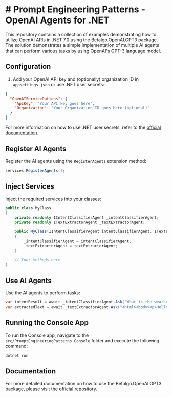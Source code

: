 # # Prompt Engineering Patterns - OpenAI Agents for .NET

This repository contains a collection of examples demonstrating how to utilize OpenAI APIs in .NET 7.0 using the
Betalgo.OpenAI.GPT3 package. The solution demonstrates a simple implementation of multiple AI agents that can perform
various tasks by using OpenAI's GPT-3 language model.

## Configuration

1. Add your OpenAI API key and (optionally) organization ID in `appsettings.json` or use .NET user secrets:

```json
{
  "OpenAIServiceOptions": {
    "ApiKey": "Your API key goes here",
    "Organization": "Your Organization ID goes here (optional)"
  }
}
``` 

For more information on how to use .NET user secrets, refer to
the [official documentation](https://docs.microsoft.com/en-us/aspnet/core/security/app-secrets).

## Register AI Agents

Register the AI agents using the `RegisterAgents` extension method:

```csharp
services.RegisterAgents();
```

## Inject Services

Inject the required services into your classes:

```csharp
public class MyClass
{
    private readonly IIntentClassifierAgent _intentClassifierAgent;
    private readonly ITextExtractorAgent _textExtractorAgent;

    public MyClass(IIntentClassifierAgent intentClassifierAgent, ITextExtractorAgent textExtractorAgent)
    {
        _intentClassifierAgent = intentClassifierAgent;
        _textExtractorAgent = textExtractorAgent;
    }

    // Your methods here
} 
```

## Use AI Agents

Use the AI agents to perform tasks:

```csharp
var intentResult = await _intentClassifierAgent.Ask("What is the weather like today?");
var extractedText = await _textExtractorAgent.Ask("<html><body><p>Hello, World!</p></body></html>");
``` 

## Running the Console App

To run the Console app, navigate to the `src/PromptEngineeringPatterns.Console` folder and execute the following
command:

```bash
dotnet run 
```

## Documentation

For more detailed documentation on how to use the Betalgo.OpenAI.GPT3 package, please visit
the [official repository](https://github.com/betalgo/openai).